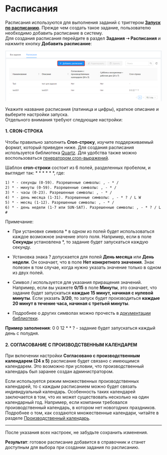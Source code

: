 # Расписания

Расписания используются для выполнения заданий с триггером [**Запуск по расписанию**](https://docs.primo-rpa.ru/primo-rpa/orchestrator/basics/tasks#vidy-triggerov). Прежде чем создать такое задание, пользователю необходимо добавить расписание в систему.\
Для создания расписания перейдите в раздел **Задания ➝ Расписания** и нажмите кнопку **Добавить расписание**:

![](<../../.gitbook/assets/Расписания.png>)

Укажите название расписания (латиница и цифры), краткое описание и выберите настройки запуска.\
Отдельного внимания требуют следующие настройки:

#### 1. **CRON-СТРОКА**

Чтобы правильно заполнить **Cron-строку**, изучите поддерживаемый формат, который приведен ниже. Для создания расписания используется библиотека [Quartz](https://www.quartz-scheduler.net/documentation/quartz-3.x/tutorial/crontriggers.html). Для удобства также можно воспользоваться [генератором cron-выражений](https://www.freeformatter.com/cron-expression-generator-quartz.html).

Шаблон **cron-строки** состоит из 6 полей, разделенных пробелом, и выглядит так: \* \* \* \* \* \*, где:
   
    1) * - секунды (0-59). Разрешенные символы: , - * /
    2) * - минуты (0-59). Разрешенные символы: , - * /
    3) * - часы (0-23). Разрешенные символы: , - * /
    4) * - день месяца (1-31). Разрешенные символы: , - * ? / L W
    5) * - месяц (1-12). Разрешенные символы: , - * /
    6) * - день недели (1-7 или SUN-SAT). Разрешенные символы: , - * ? / L #
 
Примечание:

* При установке символа \* в одном из полей будет использоваться каждое возможное значение этого поля. Например, если в поле **Секунды** установлена \*, то задание будет запускаться каждую секунду.

* Установка знака ? допускается для полей **День месяца** или **День недели**. Он означает, что в поле **Нет конкретного значения**. Знак полезен в том случае, когда нужно указать значение только в одном из двух полей.

* Символ / используется для указания приращения значений. Например, если вы укажете **0/15** в поле **Минуты**, это означает, что задание будет запускаться **каждые 15 минут, начиная с нулевой минуты**. Если указать **3/20**, то запуск будет производиться **каждые 20 минут в течение часа, начиная с третьей минуты**.
* Подробнее о других символах можно прочесть в [документации библиотеки](https://www.quartz-scheduler.net/documentation/quartz-3.x/tutorial/crontriggers.html#cron-expressions).

**Пример заполнения**: 0 0 12 * * ? - задание будет запускаться каждый день с полудня.

#### 2. **СОГЛАСОВАНИЕ С ПРОИЗВОДСТВЕННЫМ КАЛЕНДАРЕМ**

При включении настройки **Согласовано с производственным календарем (24 x 5)** расписание будет связано с имеющимся календарем. Это возможно при условии, что производственный календарь был заранее создан администратором. 

Если используется режим множественных производственных календарей, то с каждым расписанием можно будет связать индивидуальный календарь. Особенность таких календарей заключается в том, что их может существовать несколько на один календарный год. Например, если компании требовался производственный календарь, в котором нет новогодних праздников. Подробнее о том, как создаются множественные календари, читайте в разделе [Производственный календарь](https://docs.primo-rpa.ru/primo-rpa/orchestrator/settings/calendar).
_ _ _

После указания всех настроек, не забудьте сохранить изменения.

**Результат**: готовое расписание добавится в справочник и станет доступным для выбора при создании задания по расписанию.
